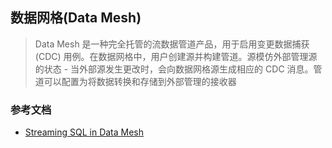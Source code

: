 ## 数据网格(Data Mesh)
> Data Mesh 是一种完全托管的流数据管道产品，用于启用变更数据捕获 (CDC) 用例。在数据网格中，用户创建源并构建管道。源模仿外部管理源的状态 - 当外部源发生更改时，会向数据网格源生成相应的 CDC 消息。管道可以配置为将数据转换和存储到外部管理的接收器
### 参考文档
* [Streaming SQL in Data Mesh](https://netflixtechblog.com/streaming-sql-in-data-mesh-0d83f5a00d08)

